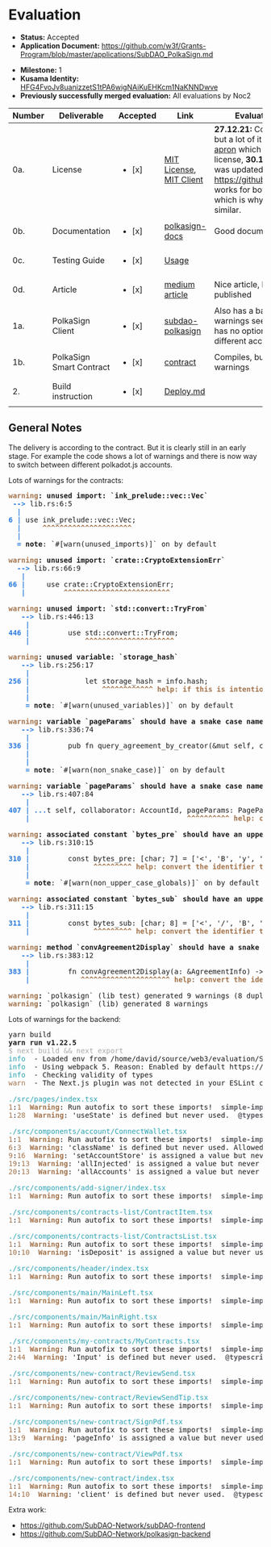 # Evaluation

- **Status:** Accepted
- **Application Document:** https://github.com/w3f/Grants-Program/blob/master/applications/SubDAO_PolkaSign.md
* **Milestone:** 1
* **Kusama Identity:** [HFG4FvoJv8uanizzetS1tPA6wigNAiKuEHKcm1NaKNNDwve](https://polkascan.io/pre/kusama/account/HFG4FvoJv8uanizzetS1tPA6wigNAiKuEHKcm1NaKNNDwve)
* **Previously successfully merged evaluation:** All evaluations by Noc2

| Number | Deliverable | Accepted | Link | Evaluation Notes |
| ------ | ----------- | -------- | ---- |----------------- |
| 0a. | License | <ul><li>[x] </li></ul> | [MIT License](https://github.com/SubDAO-Network/polkasign-contract/blob/main/LICENSE), [MIT Client](https://github.com/SubDAO-Network/subdao-polkasign/blob/main/LICENSE) | **27.12.21:** Correct License, but a lot of it is cloned from [apron](https://github.com/Apron-Network/apron-contracts) which has an apache license, **30.12.21** Readme was updated and it seems https://github.com/sharkygg works for both companies, which is why the code is similar.   |
| 0b. | Documentation | <ul><li>[x] </li></ul> | [polkasign-docs](https://github.com/SubDAO-Network/polkasign-docs) | Good documentation |
| 0c. | Testing Guide | <ul><li>[x] </li></ul> | [Usage](https://github.com/SubDAO-Network/polkasign-docs/blob/main/Usage.md) |  |
| 0d. | Article | <ul><li>[x] </li></ul> | [medium article](https://subdao.medium.com/subdao-launched-polkasign-beta-which-will-be-embedded-in-ventures-dao-7fde5037c278) | Nice article, but it's already published |
| 1a. | PolkaSign Client | <ul><li>[x] </li></ul> | [subdao-polkasign](https://github.com/SubDAO-Network/subdao-polkasign) | Also has a backend, a lot of warnings see below. The UI has no option to select different accounts   |
| 1b. | PolkaSign Smart Contract | <ul><li>[x] </li></ul> | [contract](https://github.com/SubDAO-Network/polkasign-contract) | Compiles, but a lot of warnings |
| 2. | Build instruction | <ul><li>[x] </li></ul> | [Deploy.md](https://github.com/SubDAO-Network/polkasign-docs/blob/main/Deploy.md) |  |

## General Notes

The delivery is according to the contract. But it is clearly still in an early stage. For example the code shows a lot of warnings and there is now way to switch between different polkadot.js accounts. 

Lots of warnings for the contracts:

<pre><font color="#A2734C"><b>warning</b></font><b>: unused import: `ink_prelude::vec::Vec`</b>
 <font color="#2A7BDE"><b>--&gt; </b></font>lib.rs:6:5
  <font color="#2A7BDE"><b>|</b></font>
<font color="#2A7BDE"><b>6</b></font> <font color="#2A7BDE"><b>| </b></font>use ink_prelude::vec::Vec;
  <font color="#2A7BDE"><b>| </b></font>    <font color="#A2734C"><b>^^^^^^^^^^^^^^^^^^^^^</b></font>
  <font color="#2A7BDE"><b>|</b></font>
  <font color="#2A7BDE"><b>= </b></font><b>note</b>: `#[warn(unused_imports)]` on by default

<font color="#A2734C"><b>warning</b></font><b>: unused import: `crate::CryptoExtensionErr`</b>
  <font color="#2A7BDE"><b>--&gt; </b></font>lib.rs:66:9
   <font color="#2A7BDE"><b>|</b></font>
<font color="#2A7BDE"><b>66</b></font> <font color="#2A7BDE"><b>| </b></font>    use crate::CryptoExtensionErr;
   <font color="#2A7BDE"><b>| </b></font>        <font color="#A2734C"><b>^^^^^^^^^^^^^^^^^^^^^^^^^</b></font>

<font color="#A2734C"><b>warning</b></font><b>: unused import: `std::convert::TryFrom`</b>
   <font color="#2A7BDE"><b>--&gt; </b></font>lib.rs:446:13
    <font color="#2A7BDE"><b>|</b></font>
<font color="#2A7BDE"><b>446</b></font> <font color="#2A7BDE"><b>| </b></font>        use std::convert::TryFrom;
    <font color="#2A7BDE"><b>| </b></font>            <font color="#A2734C"><b>^^^^^^^^^^^^^^^^^^^^^</b></font>

<font color="#A2734C"><b>warning</b></font><b>: unused variable: `storage_hash`</b>
   <font color="#2A7BDE"><b>--&gt; </b></font>lib.rs:256:17
    <font color="#2A7BDE"><b>|</b></font>
<font color="#2A7BDE"><b>256</b></font> <font color="#2A7BDE"><b>| </b></font>            let storage_hash = info.hash;
    <font color="#2A7BDE"><b>| </b></font>                <font color="#A2734C"><b>^^^^^^^^^^^^</b></font> <font color="#A2734C"><b>help: if this is intentional, prefix it with an underscore: `_storage_hash`</b></font>
    <font color="#2A7BDE"><b>|</b></font>
    <font color="#2A7BDE"><b>= </b></font><b>note</b>: `#[warn(unused_variables)]` on by default

<font color="#A2734C"><b>warning</b></font><b>: variable `pageParams` should have a snake case name</b>
   <font color="#2A7BDE"><b>--&gt; </b></font>lib.rs:336:74
    <font color="#2A7BDE"><b>|</b></font>
<font color="#2A7BDE"><b>336</b></font> <font color="#2A7BDE"><b>| </b></font>        pub fn query_agreement_by_creator(&amp;mut self, creator: AccountId, pageParams: PageParams) -&gt; PageResult&lt;AgreementInfoDisplay&gt; {
    <font color="#2A7BDE"><b>| </b></font>                                                                         <font color="#A2734C"><b>^^^^^^^^^^</b></font> <font color="#A2734C"><b>help: convert the identifier to snake case: `page_params`</b></font>
    <font color="#2A7BDE"><b>|</b></font>
    <font color="#2A7BDE"><b>= </b></font><b>note</b>: `#[warn(non_snake_case)]` on by default

<font color="#A2734C"><b>warning</b></font><b>: variable `pageParams` should have a snake case name</b>
   <font color="#2A7BDE"><b>--&gt; </b></font>lib.rs:407:84
    <font color="#2A7BDE"><b>|</b></font>
<font color="#2A7BDE"><b>407</b></font> <font color="#2A7BDE"><b>| ...</b></font>t self, collaborator: AccountId, pageParams: PageParams) -&gt; PageResult&lt;AgreementInfoDisplay&gt; {
    <font color="#2A7BDE"><b>| </b></font>                                    <font color="#A2734C"><b>^^^^^^^^^^</b></font> <font color="#A2734C"><b>help: convert the identifier to snake case: `page_params`</b></font>

<font color="#A2734C"><b>warning</b></font><b>: associated constant `bytes_pre` should have an upper case name</b>
   <font color="#2A7BDE"><b>--&gt; </b></font>lib.rs:310:15
    <font color="#2A7BDE"><b>|</b></font>
<font color="#2A7BDE"><b>310</b></font> <font color="#2A7BDE"><b>| </b></font>        const bytes_pre: [char; 7] = [&apos;&lt;&apos;, &apos;B&apos;, &apos;y&apos;, &apos;t&apos;, &apos;e&apos;, &apos;s&apos;, &apos;&gt;&apos;];
    <font color="#2A7BDE"><b>| </b></font>              <font color="#A2734C"><b>^^^^^^^^^</b></font> <font color="#A2734C"><b>help: convert the identifier to upper case: `BYTES_PRE`</b></font>
    <font color="#2A7BDE"><b>|</b></font>
    <font color="#2A7BDE"><b>= </b></font><b>note</b>: `#[warn(non_upper_case_globals)]` on by default

<font color="#A2734C"><b>warning</b></font><b>: associated constant `bytes_sub` should have an upper case name</b>
   <font color="#2A7BDE"><b>--&gt; </b></font>lib.rs:311:15
    <font color="#2A7BDE"><b>|</b></font>
<font color="#2A7BDE"><b>311</b></font> <font color="#2A7BDE"><b>| </b></font>        const bytes_sub: [char; 8] = [&apos;&lt;&apos;, &apos;/&apos;, &apos;B&apos;, &apos;y&apos;, &apos;t&apos;, &apos;e&apos;, &apos;s&apos;, &apos;&gt;&apos;];
    <font color="#2A7BDE"><b>| </b></font>              <font color="#A2734C"><b>^^^^^^^^^</b></font> <font color="#A2734C"><b>help: convert the identifier to upper case: `BYTES_SUB`</b></font>

<font color="#A2734C"><b>warning</b></font><b>: method `convAgreement2Display` should have a snake case name</b>
   <font color="#2A7BDE"><b>--&gt; </b></font>lib.rs:383:12
    <font color="#2A7BDE"><b>|</b></font>
<font color="#2A7BDE"><b>383</b></font> <font color="#2A7BDE"><b>| </b></font>        fn convAgreement2Display(a: &amp;AgreementInfo) -&gt; AgreementInfoDisplay {
    <font color="#2A7BDE"><b>| </b></font>           <font color="#A2734C"><b>^^^^^^^^^^^^^^^^^^^^^</b></font> <font color="#A2734C"><b>help: convert the identifier to snake case: `conv_agreement2_display`</b></font>

<font color="#A2734C"><b>warning</b></font><b>:</b> `polkasign` (lib test) generated 9 warnings (8 duplicates)
<font color="#A2734C"><b>warning</b></font><b>:</b> `polkasign` (lib) generated 8 warnings
</pre>

Lots of warnings for the backend:


<pre>yarn build
<b>yarn run v1.22.5</b>
<font color="#AAAAAA">$ next build &amp;&amp; next export</font>
<font color="#2AA1B3">info</font>  - Loaded env from /home/david/source/web3/evaluation/SubDAO-Network/subdao-polkasign/.env
<font color="#2AA1B3">info</font>  - Using webpack 5. Reason: Enabled by default https://nextjs.org/docs/messages/webpack5
<font color="#2AA1B3">info</font>  - Checking validity of types  
<font color="#A2734C">warn</font>  - The Next.js plugin was not detected in your ESLint configuration. See https://nextjs.org/docs/basic-features/eslint#migrating-existing-config

<font color="#2AA1B3">./src/pages/index.tsx</font>
<font color="#A2734C">1</font>:<font color="#A2734C">1</font>  <font color="#A2734C"><b>Warning</b></font>: Run autofix to sort these imports!  <font color="#5E5C64"><b>simple-import-sort/imports</b></font>
<font color="#A2734C">1</font>:<font color="#A2734C">28</font>  <font color="#A2734C"><b>Warning</b></font>: &apos;useState&apos; is defined but never used.  <font color="#5E5C64"><b>@typescript-eslint/no-unused-vars</b></font>

<font color="#2AA1B3">./src/components/account/ConnectWallet.tsx</font>
<font color="#A2734C">1</font>:<font color="#A2734C">1</font>  <font color="#A2734C"><b>Warning</b></font>: Run autofix to sort these imports!  <font color="#5E5C64"><b>simple-import-sort/imports</b></font>
<font color="#A2734C">6</font>:<font color="#A2734C">3</font>  <font color="#A2734C"><b>Warning</b></font>: &apos;className&apos; is defined but never used. Allowed unused args must match /^_/u.  <font color="#5E5C64"><b>@typescript-eslint/no-unused-vars</b></font>
<font color="#A2734C">9</font>:<font color="#A2734C">16</font>  <font color="#A2734C"><b>Warning</b></font>: &apos;setAccountStore&apos; is assigned a value but never used.  <font color="#5E5C64"><b>@typescript-eslint/no-unused-vars</b></font>
<font color="#A2734C">19</font>:<font color="#A2734C">13</font>  <font color="#A2734C"><b>Warning</b></font>: &apos;allInjected&apos; is assigned a value but never used.  <font color="#5E5C64"><b>@typescript-eslint/no-unused-vars</b></font>
<font color="#A2734C">20</font>:<font color="#A2734C">13</font>  <font color="#A2734C"><b>Warning</b></font>: &apos;allAccounts&apos; is assigned a value but never used.  <font color="#5E5C64"><b>@typescript-eslint/no-unused-vars</b></font>

<font color="#2AA1B3">./src/components/add-signer/index.tsx</font>
<font color="#A2734C">1</font>:<font color="#A2734C">1</font>  <font color="#A2734C"><b>Warning</b></font>: Run autofix to sort these imports!  <font color="#5E5C64"><b>simple-import-sort/imports</b></font>

<font color="#2AA1B3">./src/components/contracts-list/ContractItem.tsx</font>
<font color="#A2734C">1</font>:<font color="#A2734C">1</font>  <font color="#A2734C"><b>Warning</b></font>: Run autofix to sort these imports!  <font color="#5E5C64"><b>simple-import-sort/imports</b></font>

<font color="#2AA1B3">./src/components/contracts-list/ContractsList.tsx</font>
<font color="#A2734C">1</font>:<font color="#A2734C">1</font>  <font color="#A2734C"><b>Warning</b></font>: Run autofix to sort these imports!  <font color="#5E5C64"><b>simple-import-sort/imports</b></font>
<font color="#A2734C">10</font>:<font color="#A2734C">10</font>  <font color="#A2734C"><b>Warning</b></font>: &apos;isDeposit&apos; is assigned a value but never used.  <font color="#5E5C64"><b>@typescript-eslint/no-unused-vars</b></font>

<font color="#2AA1B3">./src/components/header/index.tsx</font>
<font color="#A2734C">1</font>:<font color="#A2734C">1</font>  <font color="#A2734C"><b>Warning</b></font>: Run autofix to sort these imports!  <font color="#5E5C64"><b>simple-import-sort/imports</b></font>

<font color="#2AA1B3">./src/components/main/MainLeft.tsx</font>
<font color="#A2734C">1</font>:<font color="#A2734C">1</font>  <font color="#A2734C"><b>Warning</b></font>: Run autofix to sort these imports!  <font color="#5E5C64"><b>simple-import-sort/imports</b></font>

<font color="#2AA1B3">./src/components/main/MainRight.tsx</font>
<font color="#A2734C">1</font>:<font color="#A2734C">1</font>  <font color="#A2734C"><b>Warning</b></font>: Run autofix to sort these imports!  <font color="#5E5C64"><b>simple-import-sort/imports</b></font>

<font color="#2AA1B3">./src/components/my-contracts/MyContracts.tsx</font>
<font color="#A2734C">1</font>:<font color="#A2734C">1</font>  <font color="#A2734C"><b>Warning</b></font>: Run autofix to sort these imports!  <font color="#5E5C64"><b>simple-import-sort/imports</b></font>
<font color="#A2734C">2</font>:<font color="#A2734C">44</font>  <font color="#A2734C"><b>Warning</b></font>: &apos;Input&apos; is defined but never used.  <font color="#5E5C64"><b>@typescript-eslint/no-unused-vars</b></font>

<font color="#2AA1B3">./src/components/new-contract/ReviewSend.tsx</font>
<font color="#A2734C">1</font>:<font color="#A2734C">1</font>  <font color="#A2734C"><b>Warning</b></font>: Run autofix to sort these imports!  <font color="#5E5C64"><b>simple-import-sort/imports</b></font>

<font color="#2AA1B3">./src/components/new-contract/ReviewSendTip.tsx</font>
<font color="#A2734C">1</font>:<font color="#A2734C">1</font>  <font color="#A2734C"><b>Warning</b></font>: Run autofix to sort these imports!  <font color="#5E5C64"><b>simple-import-sort/imports</b></font>

<font color="#2AA1B3">./src/components/new-contract/SignPdf.tsx</font>
<font color="#A2734C">1</font>:<font color="#A2734C">1</font>  <font color="#A2734C"><b>Warning</b></font>: Run autofix to sort these imports!  <font color="#5E5C64"><b>simple-import-sort/imports</b></font>
<font color="#A2734C">13</font>:<font color="#A2734C">9</font>  <font color="#A2734C"><b>Warning</b></font>: &apos;pageInfo&apos; is assigned a value but never used.  <font color="#5E5C64"><b>@typescript-eslint/no-unused-vars</b></font>

<font color="#2AA1B3">./src/components/new-contract/ViewPdf.tsx</font>
<font color="#A2734C">1</font>:<font color="#A2734C">1</font>  <font color="#A2734C"><b>Warning</b></font>: Run autofix to sort these imports!  <font color="#5E5C64"><b>simple-import-sort/imports</b></font>

<font color="#2AA1B3">./src/components/new-contract/index.tsx</font>
<font color="#A2734C">1</font>:<font color="#A2734C">1</font>  <font color="#A2734C"><b>Warning</b></font>: Run autofix to sort these imports!  <font color="#5E5C64"><b>simple-import-sort/imports</b></font>
<font color="#A2734C">14</font>:<font color="#A2734C">10</font>  <font color="#A2734C"><b>Warning</b></font>: &apos;client&apos; is defined but never used.  <font color="#5E5C64"><b>@typescript-eslint/no-unused-vars</b></font>
</pre>

Extra work: 

- https://github.com/SubDAO-Network/subDAO-frontend
- https://github.com/SubDAO-Network/polkasign-backend
